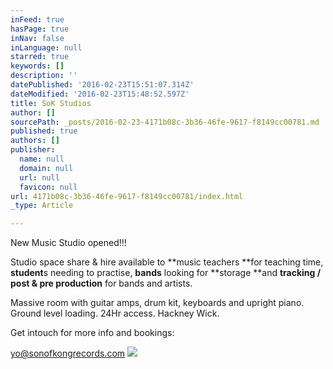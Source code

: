```yaml
---
inFeed: true
hasPage: true
inNav: false
inLanguage: null
starred: true
keywords: []
description: ''
datePublished: '2016-02-23T15:51:07.314Z'
dateModified: '2016-02-23T15:48:52.597Z'
title: SoK Studios
author: []
sourcePath: _posts/2016-02-23-4171b08c-3b36-46fe-9617-f8149cc00781.md
published: true
authors: []
publisher:
  name: null
  domain: null
  url: null
  favicon: null
url: 4171b08c-3b36-46fe-9617-f8149cc00781/index.html
_type: Article

---
```

New Music Studio opened!!!

Studio space share & hire available to **music teachers **for teaching time, **student**s needing to practise, **bands** looking for **storage **and **tracking / post & pre production** for bands and artists.

Massive room with guitar amps, drum kit, keyboards and upright piano. Ground level loading. 24Hr access. Hackney Wick. 

Get intouch for more info and bookings:

yo@sonofkongrecords.com ![](https://the-grid-user-content.s3-us-west-2.amazonaws.com/a65bc74c-0aac-4c70-aa81-62a661fce255.JPG)